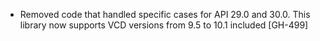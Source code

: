 * Removed code that handled specific cases for API 29.0 and 30.0. This library now supports VCD versions from 9.5 to 10.1 included [GH-499]
